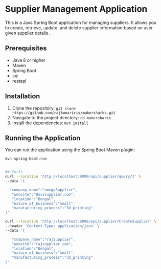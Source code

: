 # Supplier Management Application

This is a Java Spring Boot application for managing suppliers. It allows you to create, retrieve, update, and delete supplier information based on user given supplier details .

## Prerequisites

- Java 8 or higher
- Maven
- Spring Boot
- sql
- restapi

## Installation

1. Clone the repository: `git clone https://github.com/rajkumariris/makersharks.git`
2. Navigate to the project directory: `cd makersharks`
3. Install the dependencies: `mvn install`

## Running the Application

You can run the application using the Spring Boot Maven plugin:

```bash
mvn spring-boot:run


## Curls
curl --location 'http://localhost:9090/api/supplier/query/3' \
--data '{  

  "company_name":"omegaSupplier",
   "website":"Havisupplier.com",
   "location":"Bengal",
   "nature_of_business":"small",
   "manufacturing_process":"3d_printing"
}'

curl --location 'http://localhost:9090/api/supplier/CreateSupplier' \
--header 'Content-Type: application/json' \
--data '{  

   "company_name":"rajSupplier",
   "website":"rajsupplier.com",
   "location":"Bengal",
   "nature_of_business":"small",
   "manufacturing_process":"3d_printing"
}'
